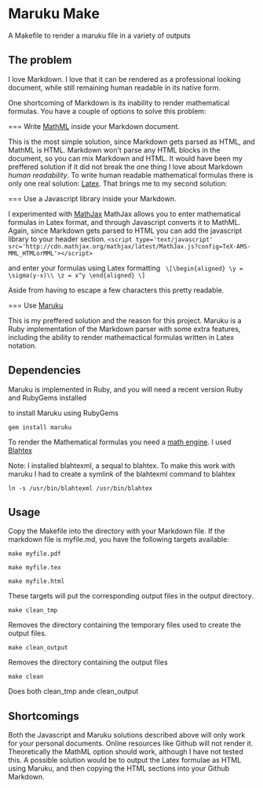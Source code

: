 Maruku Make
===========
A Makefile to render a maruku file in a variety of outputs

The problem
-----------
I love Markdown. I love that it can be rendered as a professional looking document, while still remaining human readable in its native form.

One shortcoming of Markdown is its inability to render mathematical formulas. You have a couple of options to solve this problem:

=== Write [MathML](http://en.wikipedia.org/wiki/MathML) inside your Markdown document.

This is the most simple solution, since Markdown gets parsed as HTML, and MathML is HTML. Markdown won't parse any HTML blocks in the document, so you can mix Markdown and HTML. It would have been my preffered solution if it did not break the one thing I love about Markdown *human readability*. To write human readable mathematical formulas there is only one real solution: [Latex](http://en.wikibooks.org/wiki/LaTeX/Mathematics). That brings me to my second solution:

=== Use a Javascript library inside your Markdown.

I experimented with [MathJax](http://www.mathjax.org/)
MathJax allows you to enter mathematical formulas in Latex format, and through Javascript converts it to MathML. 
Again, since Markdown gets parsed to HTML you can add the javascript library to your header section.
`<script type='text/javascript' src='http://cdn.mathjax.org/mathjax/latest/MathJax.js?config=TeX-AMS-MML_HTMLorMML'></script>`

and enter your formulas using Latex formatting
`
\[\begin{aligned}
\y = \sigma(y-x)\\
\z = x^y
\end{aligned} \]`

Aside from having to escape a few characters this pretty readable.

=== Use [Maruku](https://github.com/bhollis/maruku)

This is my preffered solution and the reason for this project. Maruku is a Ruby implementation of the Markdown parser with some extra features, including the ability to render mathemactical formulas written in Latex notation.

Dependencies
------------
Maruku is implemented in Ruby, and you will need a recent version Ruby and RubyGems installed

to install Maruku using RubyGems

`gem install maruku`

To render the Mathematical formulas you need a [math engine](http://rdoc.info/github/bhollis/maruku/master/file/docs/math.md). 
I used [Blahtex](http://gva.noekeon.org/blahtexml/)

Note: I installed blahtexml, a sequal to blahtex.  To make this work with maruku I had to create a symlink of the blahtexml command to blahtex

`ln -s /usr/bin/blahtexml /usr/bin/blahtex`

Usage
-----
Copy the Makefile into the directory with your Markdown file.
If the markdown file is myfile.md, you have the following targets available:

`make myfile.pdf`

`make myfile.tex`

`make myfile.html`

These targets will put the corresponding output files in the output directory.

`make clean_tmp`

Removes the  directory containing the temporary files used to create the output files.

`make clean_output`

Removes the directory containing the output files

`make clean`

Does both clean\_tmp ande clean\_output


Shortcomings
------------
Both the Javascript and Maruku solutions described above will only work for your personal documents. Online resources like Github will not render it. Theoretically the MathML option should work, although I have not tested this. A possible solution would be to output the Latex formulae as HTML using Maruku, and then copying the HTML sections into your Github Markdown.
